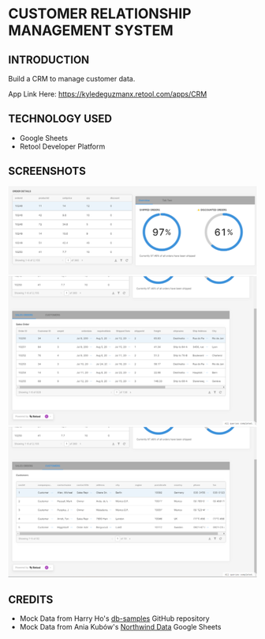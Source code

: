 # CUSTOMER RELATIONSHIP MANAGEMENT SYSTEM

## INTRODUCTION
Build a CRM to manage customer data. 

App Link Here: https://kyledeguzmanx.retool.com/apps/CRM 

## TECHNOLOGY USED
- Google Sheets  
- Retool Developer Platform  

## SCREENSHOTS
![](https://github.com/kyledeguzmanx/bDev-database-CRM/blob/master/img/screenshots/OrderDetails1.png)
![](https://github.com/kyledeguzmanx/bDev-database-CRM/blob/master/img/screenshots/SalesOrders1.png)
![](https://github.com/kyledeguzmanx/bDev-database-CRM/blob/master/img/screenshots/Customers1.png)

## CREDITS
- Mock Data from Harry Ho's [db-samples](https://github.com/harryho) GitHub repository  
- Mock Data from Ania Kubów's [Northwind Data](https://docs.google.com/spreadsheets/d/1aKglh0-w8dwyKssc9CJwKiOqTc-COPCuyx4zXnuv3Wg/edit#gid=0) Google Sheets  
